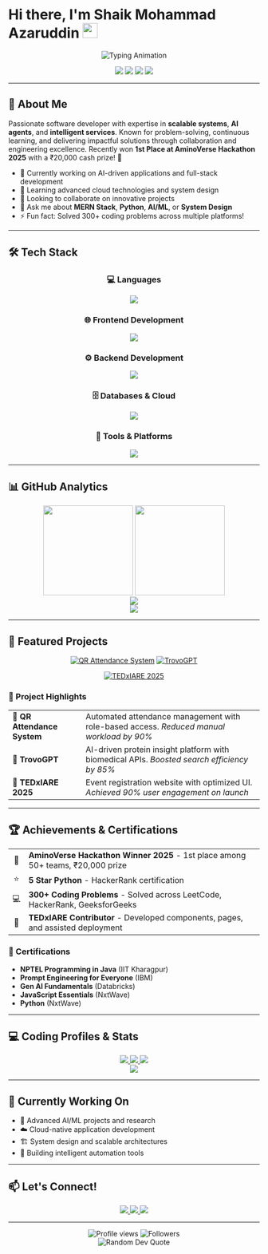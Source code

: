 # Hi there, I'm Shaik Mohammad Azaruddin <img src="https://media.giphy.com/media/hvRJCLFzcasrR4ia7z/giphy.gif" width="30">

<div align="center">
  <img src="https://readme-typing-svg.herokuapp.com/?lines=Full-Stack+Developer;AI+%26+ML+Enthusiast;Hackathon+Winner;Problem+Solver&font=Fira%20Code&center=true&width=380&height=50&duration=4000&pause=1000" alt="Typing Animation">
</div>

<p align="center">
  <img src="https://img.shields.io/badge/🏆-AminoVerse%20Hackathon%20Winner-gold?style=flat-square" />
  <img src="https://img.shields.io/badge/💻-300%2B%20Problems%20Solved-blue?style=flat-square" />
  <img src="https://img.shields.io/badge/⭐-5%20Star%20Python%20HackerRank-green?style=flat-square" />
  <img src="https://img.shields.io/badge/💼-Open%20to%20Opportunities-brightgreen?style=flat-square" />
</p>

---

## 🚀 About Me

Passionate software developer with expertise in **scalable systems**, **AI agents**, and **intelligent services**. Known for problem-solving, continuous learning, and delivering impactful solutions through collaboration and engineering excellence. Recently won **1st Place at AminoVerse Hackathon 2025** with a ₹20,000 cash prize! 🎉

- 🔭 Currently working on AI-driven applications and full-stack development
- 🌱 Learning advanced cloud technologies and system design
- 👯 Looking to collaborate on innovative projects
- 💬 Ask me about **MERN Stack**, **Python**, **AI/ML**, or **System Design**
- ⚡ Fun fact: Solved 300+ coding problems across multiple platforms!

---

## 🛠️ Tech Stack

<div align="center">

### 💻 Languages
<a href="https://skillicons.dev">
  <img src="https://skillicons.dev/icons?i=java,python,javascript,typescript" />
</a>

### 🌐 Frontend Development  
<a href="https://skillicons.dev">
  <img src="https://skillicons.dev/icons?i=react,html,css,tailwind" />
</a>

### ⚙️ Backend Development
<a href="https://skillicons.dev">
  <img src="https://skillicons.dev/icons?i=nodejs,express,fastapi" />
</a>

### 🗄️ Databases & Cloud
<a href="https://skillicons.dev">
  <img src="https://skillicons.dev/icons?i=mongodb,aws,vercel" />
</a>

### 🔧 Tools & Platforms
<a href="https://skillicons.dev">
  <img src="https://skillicons.dev/icons?i=git,github,postman,idea,linux" />
</a>

</div>

---

## 📊 GitHub Analytics

<div align="center">
  <img height="180em" src="https://github-readme-stats.vercel.app/api?username=mohammadazaruddinshaik&show_icons=true&theme=tokyonight&include_all_commits=true&count_private=true&hide_border=true"/>
  <img height="180em" src="https://github-readme-stats.vercel.app/api/top-langs/?username=mohammadazaruddinshaik&layout=compact&langs_count=8&theme=tokyonight&hide_border=true"/>
</div>

<div align="center">
  <img src="https://github-readme-streak-stats.herokuapp.com/?user=mohammadazaruddinshaik&theme=tokyonight&hide_border=true"/>
</div>

<div align="center">
  <img src="https://github-readme-activity-graph.vercel.app/graph?username=mohammadazaruddinshaik&bg_color=1a1b27&color=70a5fd&line=70a5fd&point=ffb86c&area=true&hide_border=true"/>
</div>

---

## 🚀 Featured Projects

<div align="center">

[![QR Attendance System](https://github-readme-stats.vercel.app/api/pin/?username=mohammadazaruddinshaik&repo=QR-Attendance-System&theme=tokyonight&hide_border=true)](https://github.com/mohammadazaruddinshaik/QR-Attendance-System)
[![TrovoGPT](https://github-readme-stats.vercel.app/api/pin/?username=mohammadazaruddinshaik&repo=TrovoGPT&theme=tokyonight&hide_border=true)](https://github.com/mohammadazaruddinshaik/TrovoGPT)

[![TEDxIARE 2025](https://github-readme-stats.vercel.app/api/pin/?username=mohammadazaruddinshaik&repo=TEDxIARE-2025&theme=tokyonight&hide_border=true)](https://github.com/mohammadazaruddinshaik/TEDxIARE-2025)

</div>

### 🎯 Project Highlights

<table>
  <tr>
    <td><strong>🎯 QR Attendance System</strong></td>
    <td>Automated attendance management with role-based access. <em>Reduced manual workload by 90%</em></td>
  </tr>
  <tr>
    <td><strong>🧬 TrovoGPT</strong></td>
    <td>AI-driven protein insight platform with biomedical APIs. <em>Boosted search efficiency by 85%</em></td>
  </tr>
  <tr>
    <td><strong>🎪 TEDxIARE 2025</strong></td>
    <td>Event registration website with optimized UI. <em>Achieved 90% user engagement on launch</em></td>
  </tr>
</table>

---

## 🏆 Achievements & Certifications

<div align="center">
  <table>
    <tr>
      <td align="center">🥇</td>
      <td><strong>AminoVerse Hackathon Winner 2025</strong> - 1st place among 50+ teams, ₹20,000 prize</td>
    </tr>
    <tr>
      <td align="center">⭐</td>
      <td><strong>5 Star Python</strong> - HackerRank certification</td>
    </tr>
    <tr>
      <td align="center">💻</td>
      <td><strong>300+ Coding Problems</strong> - Solved across LeetCode, HackerRank, GeeksforGeeks</td>
    </tr>
    <tr>
      <td align="center">🤝</td>
      <td><strong>TEDxIARE Contributor</strong> - Developed components, pages, and assisted deployment</td>
    </tr>
  </table>
</div>

### 📜 Certifications
- **NPTEL Programming in Java** (IIT Kharagpur)
- **Prompt Engineering for Everyone** (IBM)
- **Gen AI Fundamentals** (Databricks)
- **JavaScript Essentials** (NxtWave)
- **Python** (NxtWave)

---

## 💻 Coding Profiles & Stats

<div align="center">
  <a href="https://leetcode.com/mohammadazaruddinshaik">
    <img src="https://img.shields.io/badge/LeetCode-FFA116?style=for-the-badge&logo=leetcode&logoColor=black"/>
  </a>
  <a href="https://www.hackerrank.com/mohammadazaruddinshaik">
    <img src="https://img.shields.io/badge/HackerRank-2EC866?style=for-the-badge&logo=hackerrank&logoColor=white"/>
  </a>
  <a href="https://auth.geeksforgeeks.org/user/mohammadazaruddinshaik">
    <img src="https://img.shields.io/badge/GeeksforGeeks-298D46?style=for-the-badge&logo=geeksforgeeks&logoColor=white"/>
  </a>
</div>

<div align="center">
  <img src="https://github-profile-trophy.vercel.app/?username=mohammadazaruddinshaik&theme=tokyonight&no-frame=true&no-bg=true&margin-w=15&column=7"/>
</div>

---

## 🌱 Currently Working On

- 🔬 Advanced AI/ML projects and research
- ☁️ Cloud-native application development
- 🏗️ System design and scalable architectures
- 🤖 Building intelligent automation tools

---

## 📫 Let's Connect!

<div align="center">
  <a href="mailto:mohammadazaruddinsk@gmail.com">
    <img src="https://img.shields.io/badge/Gmail-D14836?style=for-the-badge&logo=gmail&logoColor=white"/>
  </a>
  <a href="https://linkedin.com/in/mohammadazaruddinshaik">
    <img src="https://img.shields.io/badge/LinkedIn-0077B5?style=for-the-badge&logo=linkedin&logoColor=white"/>
  </a>
  <a href="https://github.com/mohammadazaruddinshaik">
    <img src="https://img.shields.io/badge/GitHub-100000?style=for-the-badge&logo=github&logoColor=white"/>
  </a>
</div>

---

<div align="center">
  <img src="https://komarev.com/ghpvc/?username=mohammadazaruddinshaik&label=Profile%20Views&color=0e75b6&style=flat-square" alt="Profile views" />
  <img src="https://img.shields.io/github/followers/mohammadazaruddinshaik?label=Followers&style=flat-square&color=0e75b6" alt="Followers" />
</div>

<div align="center">
  <img src="https://quotes-github-readme.vercel.app/api?type=horizontal&theme=tokyonight" alt="Random Dev Quote"/>
</div>
